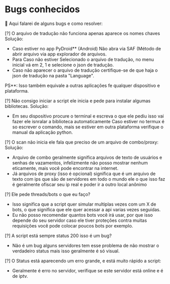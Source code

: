 Bugs conhecidos
===============

🐞 Aqui falarei de alguns bugs e como resolver:


[?] O arquivo de tradução não funciona apenas aparece os nomes chaves
Solução:
* Caso estiver no app PyDroid** (Android) Não abra via SAF (Método de abrir arquivo via app explorador de arquivos.
* Para Caso não estiver Selecionado o arquivo de tradução, no menu inicial vá em 2, 1 e selecione o json de tradução.
* Caso não aparecer o arquivo de tradução certifique-se de que haja o json de tradução na pasta "Language".

PS**: Isso também equivale a outras aplicações fe qualquer dispositivo e plataforma.


[?] Não consigo iniciar a script ele inicia e pede para instalar algumas bibliotecas.
Solução:
* Em seu dispositivo procure o terminal e escreva o que ele pediu isso vai fazer ele isnralar a biblioteca automaticamente
Caso estiver no termux é so escrever o comando, mais se estiver em outra plataforma verifique o manual da aplicação python.


[?] O scan não inicia ele fala que preciso de um arquivo de combo/proxy:
Solução:
* Arquivo de combo geralmente significa arquivos de texto de usuários e senhas de vazamentos, infelizmente não posso mostrar nenhum eticamente, mais você pode encontrar na internet.
* Já arquivos de proxy (isso é opcional) significa que é um arquivo de texto com ips que são de servidores em todo o mundo ele o que isso faz é geralmente ofiscar seu ip real e poder ir a outro local anônimo


[?] Ele pede threads/bots o que eu faço?
* Isso significa que a script quer simular multiplas vezes com um X de bots, o que significa que ele quer acessar a api varias vezes seguidas.
* Eu não posso recomendar quantos bots você irá usar, por que isso depende do seu servidor caso ele tiver proteções contra muitas requisições você pode colocar poucos bots por exemplo.

[?] A script está sempre status 200 isso é um bug?
* Não é um bug alguns servidores tem esse problema de não mostrar o verdadeiro status mais isso geralmente é só visual.

[?] O Status está aparecendo um erro grande, e está muito rápido a script:
* Geralmente é erro no servidor, verifique se este servidor está online e é de iptv.
